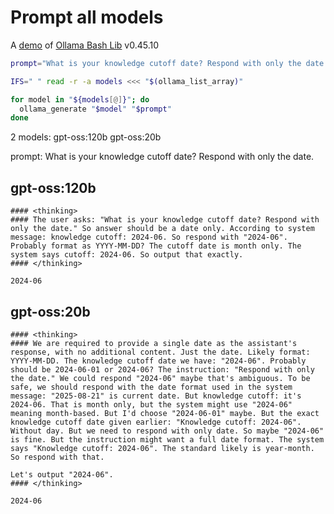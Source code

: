 # Prompt all models

A [demo](../README.md#demos) of [Ollama Bash Lib](https://github.com/attogram/ollama-bash-lib) v0.45.10

```bash
prompt="What is your knowledge cutoff date? Respond with only the date."

IFS=" " read -r -a models <<< "$(ollama_list_array)"

for model in "${models[@]}"; do
  ollama_generate "$model" "$prompt"
done
```
2 models: gpt-oss:120b gpt-oss:20b

prompt: What is your knowledge cutoff date? Respond with only the date.

## gpt-oss:120b
```
#### <thinking>
#### The user asks: "What is your knowledge cutoff date? Respond with only the date." So answer should be a date only. According to system message: knowledge cutoff: 2024-06. So respond with "2024-06". Probably format as YYYY-MM-DD? The cutoff date is month only. The system says cutoff: 2024-06. So output that exactly.
#### </thinking>

2024-06
```

## gpt-oss:20b
```
#### <thinking>
#### We are required to provide a single date as the assistant's response, with no additional content. Just the date. Likely format: YYYY-MM-DD. The knowledge cutoff date we have: "2024-06". Probably should be 2024-06-01 or 2024-06? The instruction: "Respond with only the date." We could respond "2024-06" maybe that's ambiguous. To be safe, we should respond with the date format used in the system message: "2025-08-21" is current date. But knowledge cutoff: it's 2024-06. That is month only, but the system might use "2024-06" meaning month-based. But I'd choose "2024-06-01" maybe. But the exact knowledge cutoff date given earlier: "Knowledge cutoff: 2024-06". Without day. But we need to respond with only date. So maybe "2024-06" is fine. But the instruction might want a full date format. The system says "Knowledge cutoff: 2024-06". The standard likely is year-month. So respond with that.

Let's output "2024-06".
#### </thinking>

2024-06
```
